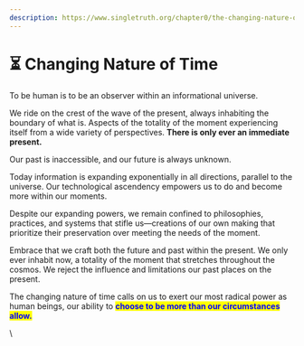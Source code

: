 ```yaml
---
description: https://www.singletruth.org/chapter0/the-changing-nature-of-time
---
```


# ⏳ Changing Nature of Time

To be human is to be an observer within an informational universe.&#x20;

We ride on the crest of the wave of the present, always inhabiting the boundary of what is. Aspects of the totality of the moment experiencing itself from a wide variety of perspectives. **There is only ever an immediate present.**&#x20;

Our past is inaccessible, and our future is always unknown.

Today information is expanding exponentially in all directions, parallel to the universe. Our technological ascendency empowers us to do and become more within our moments.&#x20;

Despite our expanding powers, we remain confined to philosophies, practices, and systems that stifle us—creations of our own making that prioritize their preservation over meeting the needs of the moment.

Embrace that we craft both the future and past within the present. We only ever inhabit now, a totality of the moment that stretches throughout the cosmos. We reject the influence and limitations our past places on the present.&#x20;

The changing nature of time calls on us to exert our most radical power as human beings, our ability to <mark style="color:blue;">**choose to be more than our circumstances allow.**</mark>

\

